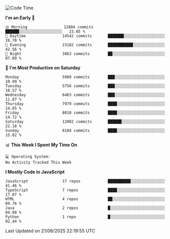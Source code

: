 <!--START_SECTION:waka-->
![Code Time](http://img.shields.io/badge/Code%20Time-3%2C498%20hrs%2059%20mins-blue)

**I'm an Early 🐤** 

```text
🌞 Morning                12884 commits       ██████░░░░░░░░░░░░░░░░░░░   23.65 % 
🌆 Daytime                14542 commits       ███████░░░░░░░░░░░░░░░░░░   26.70 % 
🌃 Evening                23182 commits       ███████████░░░░░░░░░░░░░░   42.56 % 
🌙 Night                  3863 commits        ██░░░░░░░░░░░░░░░░░░░░░░░   07.09 % 
```
📅 **I'm Most Productive on Saturday** 

```text
Monday                   5989 commits        ███░░░░░░░░░░░░░░░░░░░░░░   10.99 % 
Tuesday                  5756 commits        ███░░░░░░░░░░░░░░░░░░░░░░   10.57 % 
Wednesday                6463 commits        ███░░░░░░░░░░░░░░░░░░░░░░   11.87 % 
Thursday                 7979 commits        ████░░░░░░░░░░░░░░░░░░░░░   14.65 % 
Friday                   8018 commits        ████░░░░░░░░░░░░░░░░░░░░░   14.72 % 
Saturday                 12082 commits       ██████░░░░░░░░░░░░░░░░░░░   22.18 % 
Sunday                   8184 commits        ████░░░░░░░░░░░░░░░░░░░░░   15.02 % 
```


📊 **This Week I Spent My Time On** 

```text
💻 Operating System: 
No Activity Tracked This Week
```

**I Mostly Code in JavaScript** 

```text
JavaScript               17 repos            ██████████░░░░░░░░░░░░░░░   41.46 % 
TypeScript               7 repos             ████░░░░░░░░░░░░░░░░░░░░░   17.07 % 
HTML                     4 repos             ██░░░░░░░░░░░░░░░░░░░░░░░   09.76 % 
Java                     2 repos             █░░░░░░░░░░░░░░░░░░░░░░░░   04.88 % 
Python                   1 repo              █░░░░░░░░░░░░░░░░░░░░░░░░   02.44 % 
```




 Last Updated on 21/06/2025 22:19:55 UTC
<!--END_SECTION:waka-->

<!--
**likaiqiang/likaiqiang** is a ✨ _special_ ✨ repository because its `README.md` (this file) appears on your GitHub profile.

Here are some ideas to get you started:

- 🔭 I’m currently working on ...
- 🌱 I’m currently learning ...
- 👯 I’m looking to collaborate on ...
- 🤔 I’m looking for help with ...
- 💬 Ask me about ...
- 📫 How to reach me: ...
- 😄 Pronouns: ...
- ⚡ Fun fact: ...
-->
